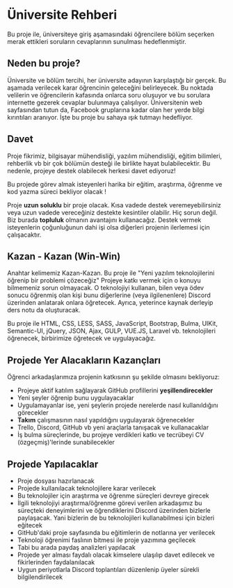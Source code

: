 # Üniversite Rehberi

Bu proje ile, üniversiteye giriş aşamasındaki öğrencilere bölüm seçerken merak ettikleri soruların cevaplarının sunulması hedeflenmiştir. 

## Neden bu proje?
Üniversite ve bölüm tercihi, her üniversite adayının karşılaştığı bir gerçek. Bu aşamada verilecek karar öğrencinin geleceğini belirleyecek. Bu noktada velilerin ve öğrencilerin kafasında onlarca soru oluşuyor ve bu sorulara internette gezerek cevaplar bulunmaya çalışılıyor. Üniversitenin web sayfasından tutun da, Facebook gruplarına kadar olan her yerde bilgi kırıntıları aranıyor. İşte bu proje bu sahaya ışık tutmayı hedefliyor.

## Davet
Proje fikrimiz, bilgisayar mühendisliği, yazılım mühendisliği, eğitim bilimleri, rehberlik vb bir çok bölümün desteği ile birlikte hayat bulabilecektir. Bu nedenle, projeye destek olabilecek herkesi davet ediyoruz!

Bu projede görev almak isteyenleri harika bir eğitim, araştırma, öğrenme ve kod yazma süreci bekliyor olacak !

Proje **uzun soluklu** bir proje olacak. Kısa vadede destek veremeyebilirsiniz veya uzun vadede vereceğiniz destekte kesintiler olabilir. Hiç sorun değil. Biz burada **topluluk** olmanın avantajını kullanacağız. Destek vermek isteyenlerin çoğunluğunun dahi işi olsa diğerleri projenin ilerlemesi için çalışacaktır.

## Kazan - Kazan (Win-Win)
Anahtar kelimemiz Kazan-Kazan. Bu proje ile "Yeni yazılım teknolojilerini öğrenip bir problemi çözeceğiz" Projeye katkı vermek için o konuyu bilmemeniz sorun olmayacak. O teknolojiyi kullanan, bilen veya ödev sonucu öğrenmiş olan kişi bunu diğerlerine (veya ilgilenenlere) Discord üzerinden anlatarak onlara öğretecek. Ayrıca, yeterince kaynak derleyip ders notu da oluşturacak.

Bu proje ile HTML, CSS, LESS, SASS, JavaScript, Bootstrap, Bulma, UIKit, Semantic-UI, jQuery, JSON, Ajax, GULP, VUE.JS, Laravel vb. teknolojileri öğrenecek, birbirimize öğretecek ve uygulayacağız.

## Projede Yer Alacakların Kazançları

Öğrenci arkadaşlarımıza projenin katkısının şu şekilde olmasını bekliyoruz:

- Projeye aktif katılım sağlayarak GitHub profillerini **yeşillendirecekler**
- Yeni şeyler öğrenip bunu uygulayacaklar
- Uygulamayanlar ise, yeni şeylerin projede nerelerde nasıl kullanıldığını görecekler
- **Takım** çalışmasının nasıl yapıldığını uygulayarak öğrenecekler
- Trello, Discord, GitHub vb yeni araçlarla tanışacak ve kullanacaklar
- İş bulma süreçlerinde, bu projeye verdikleri katkı ve tecrübeyi CV (özgeçmiş)'lerinde sunabilecekler


## Projede Yapılacaklar
- Proje dosyası hazırlanacak
- Projede kullanılacak teknolojilere karar verilecek
- Bu teknolojiler için araştırma ve öğrenme süreçleri devreye girecek
- İlgili teknolojiyi araştırma/öğrenme görevi verilen arkadaşımız bu süreçteki deneyimlerini ve öğrendiklerini Discord üzerinden bizlerle paylaşacak. Yani bizlerin de bu teknolojileri kullanabilmesi için bizleri eğitecek
- GitHub'daki proje sayfasında bu eğitimlerin de notlarına yer verilecek
- Teknoloji öğrenimi faslının bitmesi ile proje yazımına geçilecek
- Tabi bu arada paydaş analizleri yapılacak
- Projede yer alması faydalı olacak kimselere ulaşılıp davet edilecek ve fikirlerinden faydalanılacak
- Uygun periyotlarla Discord toplantıları düzenlenip üyeler sürekli bilgilendirilecek



